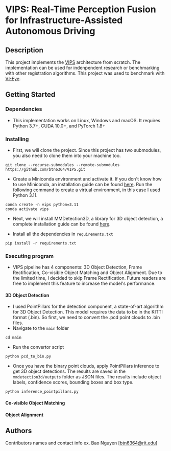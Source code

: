 # VIPS: Real-Time Perception Fusion for Infrastructure-Assisted Autonomous Driving

## Description

This project implements the [VIPS](https://yanzhenyu.com/assets/pdf/VIPS-MobiCom22.pdf) architecture from scratch. The implementation can be used for indenpendent research or benchmarking with other registration algorithms. This project was used to benchmark with [VI-Eye](https://dl.acm.org/doi/10.1145/3447993.3483276). 

## Getting Started

### Dependencies

* This implementation works on Linux, Windows and macOS. It requires Python 3.7+, CUDA 10.0+, and PyTorch 1.8+

### Installing
* First, we will clone the project. Since this project has two submodules, you also need to clone them into your machine too. 
```
git clone --recurse-submodules --remote-submodules https://github.com/btn6364/VIPS.git
```

* Create a Miniconda environment and activate it. If you don't know how to use Miniconda, an installation guide can be found [here](https://docs.anaconda.com/free/miniconda/). Run the following command to create a virtual environment, in this case I used Python 3.11. 
```
conda create -n vips python=3.11
conda activate vips
```

* Next, we will install MMDetection3D, a library for 3D object detection, a complete installation guide can be found [here](https://mmdetection3d.readthedocs.io/en/latest/get_started.html). 

* Install all the dependencies in `requirements.txt`
```
pip install -r requirements.txt
```

### Executing program
* VIPS pipeline has 4 components: 3D Object Detection, Frame Rectification, Co-visible Object Matching and Object Alignment. Due to the limited time, I decided to skip Frame Rectification. Future readers are free to implement this feature to increase the model's performance. 

#### 3D Object Detection
* I used PointPillars for the detection component, a state-of-art algorithm for 3D Object Detection. This model requires the data to be in the KITTI format (.bin). So first, we need to convert the .pcd point clouds to .bin files. 
* Navigate to the `main` folder
```
cd main
```
* Run the convertor script
```
python pcd_to_bin.py
```
* Once you have the binary point clouds, apply PointPillars inference to get 3D object detections. The results are saved in the `mmdetection3d/outputs` folder as JSON files. The results include object labels, confidence scores, bounding boxes and box type. 
```
python inference_pointpillars.py
```

#### Co-visible Object Matching

#### Object Alignment

## Authors

Contributors names and contact info
ex. Bao Nguyen [btn6364@rit.edu]